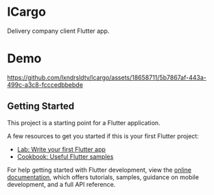 # lCargo

Delivery company client Flutter app.

# Demo

https://github.com/lxndrsldtv/lcargo/assets/18658711/5b7867af-443a-499c-a3c8-fcccedbbebde

## Getting Started

This project is a starting point for a Flutter application.

A few resources to get you started if this is your first Flutter project:

- [Lab: Write your first Flutter app](https://docs.flutter.dev/get-started/codelab)
- [Cookbook: Useful Flutter samples](https://docs.flutter.dev/cookbook)

For help getting started with Flutter development, view the
[online documentation](https://docs.flutter.dev/), which offers tutorials,
samples, guidance on mobile development, and a full API reference.
